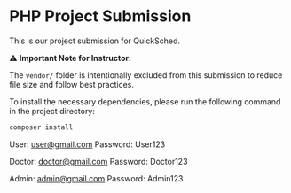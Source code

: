 # PHP Project Submission

This is our project submission for QuickSched.


⚠️ **Important Note for Instructor:**

The `vendor/` folder is intentionally excluded from this submission to reduce file size and follow best practices.

To install the necessary dependencies, please run the following command in the project directory:

```bash
composer install

```
User: user@gmail.com 
Password: User123

Doctor: doctor@gmail.com 
Password: Doctor123

Admin: admin@gmail.com
Password: Admin123
